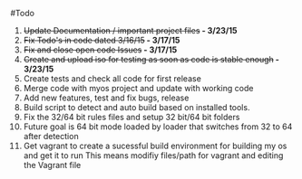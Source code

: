 #Todo

1.  <del>Update Documentation / important project files</del><b> - 3/23/15</b>
2.  <del>Fix Todo's in code dated 3/16/15</del><b> - 3/17/15</b>
3.  <del>Fix and close open code Issues</del><b> - 3/17/15</b>
4.  <del>Create and upload iso for testing as soon as code is stable enough</del><b> - 3/23/15</b> 
5.  Create tests and check all code for first release
6.  Merge code with myos project and update with working code
7.  Add new features, test and fix bugs, release
8.  Build script to detect and auto build based on installed tools.
9.  Fix the 32/64 bit rules files and setup 32 bit/64 bit folders
10. Future goal is 64 bit mode loaded by loader that switches from 32 to 64 after detection
11. Get vagrant to create a sucessful build environment for building my os and get it to run 
This means modifiy files/path for vagrant and editing the Vagrant file

